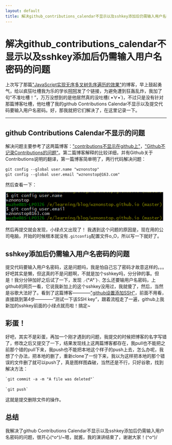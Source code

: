 ```yaml
---
layout: default
title: 解决github_contributions_calendar不显示以及sshkey添加后仍需输入用户名密码的问题
---
```


解决github_contributions_calendar不显示以及sshkey添加后仍需输入用户名密码的问题
===================




上次写了那篇["JavaScript实现无序多叉树先序遍历的效果"](http://wznonstop.github.io/2015/11/23/JavaScript%E5%AE%9E%E7%8E%B0%E6%97%A0%E5%BA%8F%E5%A4%9A%E5%8F%89%E6%A0%91%E5%85%88%E5%BA%8F%E9%81%8D%E5%8E%86%E7%9A%84%E6%95%88%E6%9E%9C.html)的博客，早上鼓起勇气，给以疯狂吐槽我为乐的学长[呵呵](https://github.com/youngerheart)发了个链接，为避免遭到狂轰乱炸，我加了句“不准吐槽！”，万万没想到的是他居然真的没吐槽( •̀∀•́ )，不过只是没有针对那篇博客吐槽，他吐槽了我的github Contributions Calendar不显示以及提交代码要输入用户名密码。好，那我就把它们解决了，在这里记录一下。

----------


github Contributions Calendar不显示的问题
-------------

解决问题主要参考了这两篇博客：["contributions不显示在github上"](http://playbear.github.io/2014/08/11/no-contributions/)，["Github不记录Contributions的问题"](http://www.dss886.com/git/2014/09/15/01/)。第二篇博客解释的比较详细，并有Github关于Contributions说明的翻译，第一篇博客简单明了，两行代码解决问题：

    git config --global user.name "wznonstop"
    git config --global user.email "wznonstop@163.com"

然后查看一下：


![git-config](https://raw.githubusercontent.com/wznonstop/wznonstop.github.io/master/images/11_30_1.png)

然后再提交就会发现，小绿点又出现了！
我遇到这个问题的原因是，现在用的公司电脑，开始的时候根本就没有`.gitconfig`配置文件o_O，所以写一下就好了。


sshkey添加后仍需输入用户名密码的问题
-------------
提交代码要输入用户名密码，这是问题吗，我是怕自己忘了密码才故意这样的。。。好吧其实是懒，但这真的不是问题啊，不就是加个sshkey吗，分分钟的事。但是！我分分钟加好之后试了一下，发现╭(°A°`)╮怎么还要输用户名密码，上github的网页一看，它说我新加上的这个sshkey没用过，我就傻了，然后，当然是谷歌大法好了。看到了这篇博客————["github设置添加SSH"](http://www.cnblogs.com/ayseeing/p/3572582.html)，前面不用看，直接跳到第4步————“测试一下该SSH key”，跟着流程走了一遍，github上我新加的sshkey前面的小绿点就亮啦！搞定~


彩蛋！
-------------
好吧，其实不是彩蛋，再加一个刚才遇到的问题，我提交的时候把博客的名字写错了，修改之后又提交了一下，结果发现线上这两篇博客都存在，我pull也不能把之前那个错的pull下来，我push也不能把本地这个样子的push上去，怎么办呢，我想了个办法，把本地的删了，重新clone了一份下来，我以为这样把本地的那个错误的文件删了就可以push了，真是图样图森破，当然还是不行，只好谷歌，找到解决方法：

    `git commit -a -m "A file was deleted"`

	`git push`


这就是提交删除文件的操作。


总结
-------------

我解决了github Contributions Calendar不显示以及sshkey添加后仍需输入用户名密码的问题，很开心\(^o^)/~嗯，就酱，我的演讲结束了，谢谢大家！\(^o^)/
